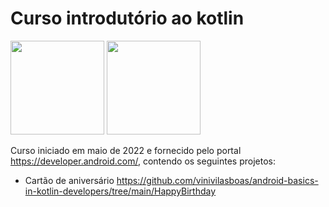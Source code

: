 # Curso introdutório ao kotlin  
 <img src="https://cdn.jsdelivr.net/gh/devicons/devicon/icons/kotlin/kotlin-original-wordmark.svg" width="150" height="150"/>  <img src="https://cdn.jsdelivr.net/gh/devicons/devicon/icons/androidstudio/androidstudio-original-wordmark.svg" width="150" height="150"/>

Curso iniciado em maio de 2022 e fornecido pelo portal https://developer.android.com/, contendo os seguintes projetos:

- Cartão de aniversário https://github.com/vinivilasboas/android-basics-in-kotlin-developers/tree/main/HappyBirthday